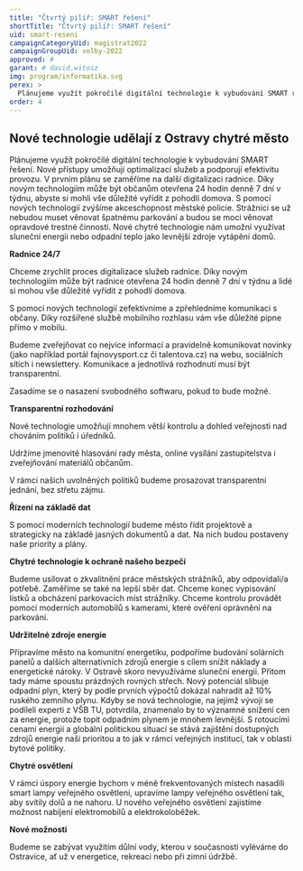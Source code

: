 ```yaml
---
title: "Čtvrtý pilíř: SMART řešení"
shortTitle: "Čtvrtý pilíř: SMART řešení"
uid: smart-reseni
campaignCategoryUid: magistrat2022
campaignGroupUid: volby-2022
approved: #
garant: # david.witosz
img: program/informatika.svg
perex: >
  Plánujeme využít pokročilé digitální technologie k vybudování SMART řešení.
order: 4
---
```


## Nové technologie udělají z Ostravy chytré město

Plánujeme využít pokročilé digitální technologie k vybudování SMART řešení. Nové přístupy umožňují optimalizací služeb a podporují efektivitu provozu. V prvním plánu se zaměříme na další digitalizaci radnice. Díky novým technologiím může být občanům otevřena 24 hodin denně 7 dní v týdnu, abyste si mohli vše důležité vyřídit z pohodlí domova. S pomocí nových technologií zvýšíme akceschopnost městské policie. Strážníci se už nebudou muset věnovat špatnému parkování a budou se moci věnovat opravdové trestné činnosti. Nové chytré technologie nám umožní využívat sluneční energii nebo odpadní teplo jako levnější zdroje vytápění domů.

**Radnice 24/7**

Chceme zrychlit proces digitalizace služeb radnice. Díky novým technologiím může být radnice otevřena 24 hodin denně 7 dní v týdnu a lidé si mohou vše důležité vyřídit z pohodlí domova.

S pomocí nových technologií zefektivníme a zpřehledníme komunikaci s občany. Díky rozšířené službě mobilního rozhlasu vám vše důležité pípne přímo v mobilu.

Budeme zveřejňovat co nejvíce informací a pravidelně komunikovat novinky (jako například portál fajnovysport.cz či talentova.cz) na webu, sociálních sítích i newslettery. Komunikace a jednotlivá rozhodnutí musí být transparentní.

Zasadíme se o nasazení svobodného softwaru, pokud to bude možné.

**Transparentní rozhodování**

Nové technologie umožňují mnohem větší kontrolu a dohled veřejnosti nad chováním politiků i úředníků.

Udržíme jmenovité hlasování rady města, online vysílání zastupitelstva i zveřejňování materiálů občanům. 

V rámci našich uvolněných politiků budeme prosazovat transparentní jednání, bez střetu zájmu.

**Řízení na základě dat**

S pomocí moderních technologií budeme město řídit projektově a strategicky na základě jasných dokumentů a dat. Na nich budou postaveny naše priority a plány. 

**Chytré technologie k ochraně našeho bezpečí**

Budeme usilovat o zkvalitnění práce městských strážníků, aby odpovídali/a potřebě. Zaměříme se také na lepší sběr dat. Chceme konec vypisování lístků a obcházení parkovacích míst strážníky. Chceme kontrolu provádět pomocí moderních automobilů s kamerami, které ověření oprávnění na parkování. 

**Udržitelné zdroje energie**

Připravíme město na komunitní energetiku, podpoříme budování solárních panelů a dalších alternativních zdrojů energie s cílem snížit náklady a energetické nároky. V Ostravě skoro nevyužíváme sluneční energii. Přitom tady máme spoustu prázdných rovných střech. Nový potenciál slibuje odpadní plyn, který by podle prvních výpočtů dokázal nahradit až 10% ruského zemního plynu. Kdyby se nová technologie, na jejímž vývoji se podíleli experti z VŠB TU, potvrdila, znamenalo by to významné snížení cen za energie, protože topit odpadním plynem je mnohem levnější. S rotoucími cenami energií a globální politickou situací se stává zajištění dostupných zdrojů energie naší prioritou a to jak v rámci veřejných institucí, tak v oblasti bytové politiky.

**Chytré osvětlení**

V rámci úspory energie bychom v méně frekventovaných místech nasadili smart lampy veřejného osvětlení, upravíme lampy veřejného osvětlení tak, aby svítily dolů a ne nahoru. U nového veřejného osvětlení zajistíme možnost nabíjení elektromobilů a elektrokoloběžek.

**Nové možnosti**

Budeme se zabývat využitím důlní vody, kterou v současnosti vyléváme do Ostravice, ať už v energetice, rekreaci nebo při zimní údržbě. 